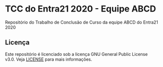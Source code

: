 # TCC do Entra21 2020 - Equipe ABCD
Repositório do Trabalho de Conclusão de Curso da equipe ABCD do Entra21 2020

## Licença

Este repositório é licenciado sob a licença GNU General Public License v3.0. Veja [LICENSE](LICENSE) para mais informações.
